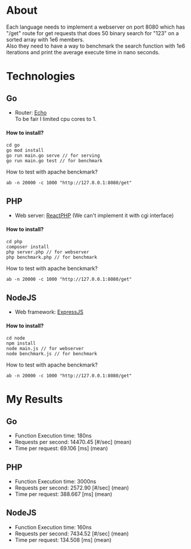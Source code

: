 # About
Each language needs to implement a webserver on port 8080 which has "/get" route for get requests that does 50 binary search for "123"  on a sorted array with 1e6 members.  
Also they need to have a way to benchmark the search function with 1e6 iterations and print the average execute time in nano seconds.

# Technologies
## Go
- Router: [Echo](https://github.com/labstack/echo)  
To be fair I limited cpu cores to 1.
#### How to install?
```
cd go
go mod install
go run main.go serve // for serving
go run main.go test // for benchmark
```
How to test with apache benckmark?  
```
ab -n 20000 -c 1000 "http://127.0.0.1:8080/get"
```
## PHP
- Web server: [ReactPHP](https://github.com/reactphp) (We can't implement it with cgi interface)
#### How to install?
```
cd php
composer install
php server.php // for webserver
php benchmark.php // for benchmark
```
How to test with apache benckmark?  
```
ab -n 20000 -c 1000 "http://127.0.0.1:8080/get"
```

## NodeJS
- Web framework: [ExpressJS](https://expressjs.com/) 
#### How to install?
```
cd node
npm install
node main.js // for webserver
node benchmark.js // for benchmark
```
How to test with apache benckmark?  
```
ab -n 20000 -c 1000 "http://127.0.0.1:8080/get"
```
# My Results
## Go
+ Function Execution time: 180ns
+ Requests per second:    14470.45 [#/sec] (mean)
+ Time per request:       69.106 [ms] (mean)
## PHP
+ Function Execution time: 3000ns
+ Requests per second:    2572.90 [#/sec] (mean)
+ Time per request:       388.667 [ms] (mean)
## NodeJS
+ Function Execution time: 160ns
+ Requests per second:    7434.52 [#/sec] (mean)
+ Time per request:       134.508 [ms] (mean)





